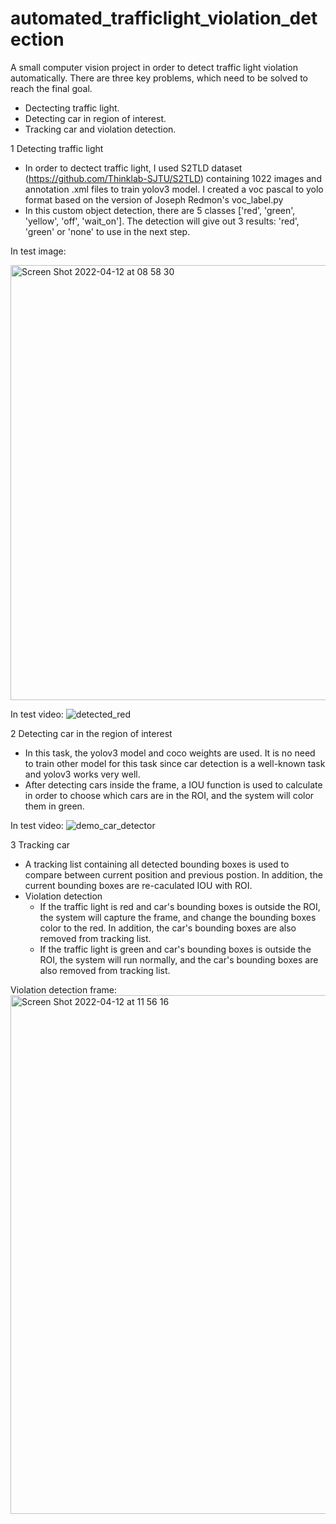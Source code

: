 # automated_trafficlight_violation_detection
A small computer vision project in order to detect traffic light violation automatically.
There are three key problems, which need to be solved to reach the final goal.
  - Dectecting traffic light.
  - Detecting car in region of interest.
  - Tracking car and violation detection.

1 Detecting traffic light
- In order to dectect traffic light, I used S2TLD dataset (https://github.com/Thinklab-SJTU/S2TLD) containing 1022 images and annotation .xml files to train yolov3 model. I created a voc pascal to yolo format based on the version of Joseph Redmon's voc_label.py
- In this custom object detection, there are 5 classes ['red', 'green', 'yellow', 'off', 'wait_on']. The detection will give out 3 results: 'red', 'green' or 'none' to use in the next step.


In test image:


<img width="696" alt="Screen Shot 2022-04-12 at 08 58 30" src="https://user-images.githubusercontent.com/50269219/162932309-9bdb702a-1950-4494-8500-6c9bf189e107.png">



In test video:
![detected_red](https://user-images.githubusercontent.com/50269219/162932349-2de454bd-4a3d-42bd-bf4d-f631cf855a9d.jpg)



2 Detecting car in the region of interest
- In this task, the yolov3 model and coco weights are used. It is no need to train other model for this task since car detection is a well-known task and yolov3 works very well.
- After detecting cars inside the frame, a IOU function is used to calculate in order to choose which cars are in the ROI, and the system will color them in green.
 
In test video:
![demo_car_detector](https://user-images.githubusercontent.com/50269219/163115008-8a488326-551d-4894-b83f-35f9d1e36ecd.jpg)




 
 
 
3 Tracking car

- A tracking list containing all detected bounding boxes is used to compare between current position and previous postion. In addition, the current bounding boxes are re-caculated IOU with ROI. 
- Violation detection 
    * If the traffic light is red and car's bounding boxes is outside the ROI, the system will capture the frame, and change the bounding boxes color to the red. In addition, the car's bounding boxes are also removed from tracking list.
    * If the traffic light is green and car's bounding boxes is outside the ROI, the system will run normally, and the car's bounding boxes are also removed from tracking list.

Violation detection frame:
<img width="830" alt="Screen Shot 2022-04-12 at 11 56 16" src="https://user-images.githubusercontent.com/50269219/162934097-295bc284-48aa-4f13-8063-7fdef5d3f485.png">



  
